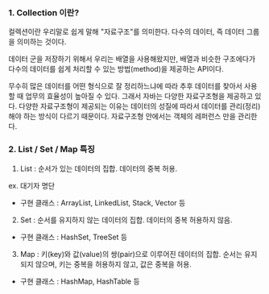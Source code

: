 ### 1. Collection 이란?

컬렉션이란 우리말로 쉽게 말해 "자료구조"를 의미한다. 다수의 데이터, 즉 데이터 그룹을 의미하는 것이다.

데이터 군을 저장하기 위해서 우리는 배열을 사용해왔지만, 배열과 비슷한 구조에다가 다수의 데이터를 쉽게 처리할 수 있는 방법(method)을 제공하는 API이다.

 

무수히 많은 데이터를 어떤 형식으로 잘 정리하느냐에 따라 추후 데이터를 찾아서 사용할 때 업무의 효율성이 높아질 수 있다. 그래서 자바는 다양한 자료구조형을 제공하고 있다. 다양한 자료구조형이 제공되는 이유는 데이터의 성질에 따라서 데이터를 관리(정리)해야 하는 방식이 다르기 때문이다. 자료구조형 안에서는 객체의 레퍼런스 만을 관리한다.

 

### 2. List / Set / Map 특징

 

1) List : 순서가 있는 데이터의 집합. 데이터의 중복 허용.

ex. 대기자 명단

* 구현 클래스 : ArrayList, LinkedList, Stack, Vector 등

 

2) Set : 순서를 유지하지 않는 데이터의 집합. 데이터의 중복 허용하지 않음.

* 구현 클래스 : HashSet, TreeSet 등

 

3) Map : 키(key)와 값(value)의 쌍(pair)으로 이루어진 데이터의 집합. 순서는 유지되지 않으며, 키는 중복을 허용하지 않고, 값은 중복을 허용.

* 구현 클래스 : HashMap, HashTable 등
